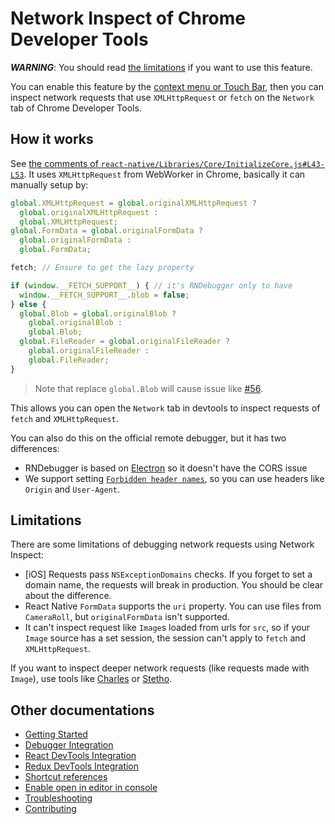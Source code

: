# Network Inspect of Chrome Developer Tools

**_WARNING_**: You should read [the limitations](#limitations) if you want to use this feature.

You can enable this feature by the [context menu or Touch Bar](shortcut-references.md), then you can inspect network requests that use `XMLHttpRequest` or `fetch` on the `Network` tab of Chrome Developer Tools.

## How it works

See [the comments of `react-native/Libraries/Core/InitializeCore.js#L43-L53`](https://github.com/facebook/react-native/blob/0.45-stable/Libraries/Core/InitializeCore.js#L43-L53). It uses `XMLHttpRequest` from WebWorker in Chrome, basically it can manually setup by:

```js
global.XMLHttpRequest = global.originalXMLHttpRequest ?
  global.originalXMLHttpRequest :
  global.XMLHttpRequest;
global.FormData = global.originalFormData ?
  global.originalFormData :
  global.FormData;

fetch; // Ensure to get the lazy property

if (window.__FETCH_SUPPORT__) { // it's RNDebugger only to have
  window.__FETCH_SUPPORT__.blob = false;
} else {
  global.Blob = global.originalBlob ?
    global.originalBlob :
    global.Blob;
  global.FileReader = global.originalFileReader ?
    global.originalFileReader :
    global.FileReader;
}
```

> Note that replace `global.Blob` will cause issue like [#56](https://github.com/jhen0409/react-native-debugger/issues/56).

This allows you can open the `Network` tab in devtools to inspect requests of `fetch` and `XMLHttpRequest`.

You can also do this on the official remote debugger, but it has two differences:

- RNDebugger is based on [Electron](https://github.com/electron/electron) so it doesn't have the CORS issue
- We support setting [`Forbidden header names`](https://developer.mozilla.org/en-US/docs/Glossary/Forbidden_header_name), so you can use headers like `Origin` and `User-Agent`.

## Limitations

There are some limitations of debugging network requests using Network Inspect:

- [iOS] Requests pass `NSExceptionDomains` checks. If you forget to set a domain name, the requests will break in production. You should be clear about the difference.
- React Native `FormData` supports the `uri` property. You can use files from `CameraRoll`, but `originalFormData` isn't supported.
- It can't inspect request like `Image`s loaded from urls for `src`, so if your `Image` source has a set session, the session can't apply to `fetch` and `XMLHttpRequest`.

If you want to inspect deeper network requests (like requests made with `Image`), use tools like [Charles](https://www.charlesproxy.com) or [Stetho](https://facebook.github.io/stetho).

## Other documentations

- [Getting Started](getting-started.md)
- [Debugger Integration](debugger-integration.md)
- [React DevTools Integration](react-devtools-integration.md)
- [Redux DevTools Integration](redux-devtools-integration.md)
- [Shortcut references](shortcut-references.md)
- [Enable open in editor in console](enable-open-in-editor-in-console.md)
- [Troubleshooting](troubleshooting.md)
- [Contributing](contributing.md)
